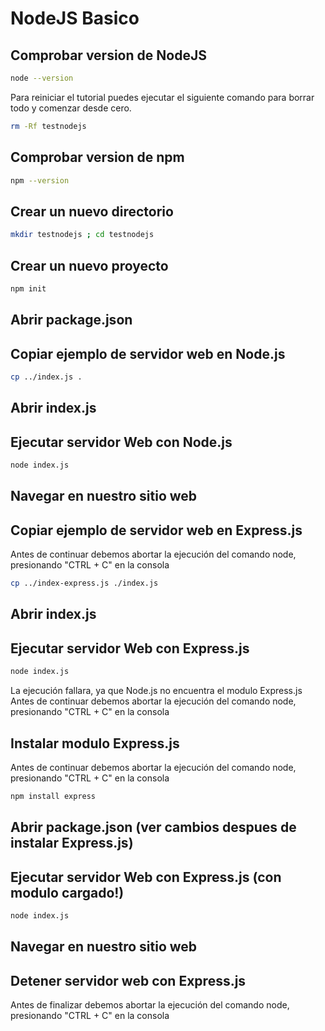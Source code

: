 # NodeJS Basico

## Comprobar version de NodeJS
```bash
node --version
```
Para reiniciar el tutorial puedes ejecutar el siguiente comando para borrar todo y comenzar desde cero.
```bash
rm -Rf testnodejs
```

## Comprobar version de npm
```bash
npm --version
```

## Crear un nuevo directorio
```bash
mkdir testnodejs ; cd testnodejs
```

## Crear un nuevo proyecto
```bash
npm init
```

## Abrir package.json
<walkthrough-editor-open-file filePath="./NodeJS-Basico/testnodejs/package.json"
                              text="Abrir package.json">
</walkthrough-editor-open-file>

## Copiar ejemplo de servidor web en Node.js
```bash
cp ../index.js .
```

## Abrir index.js
<walkthrough-editor-open-file filePath="./NodeJS-Basico/testnodejs/index.js"
                              text="Abrir index.js">
</walkthrough-editor-open-file>


## Ejecutar servidor Web con Node.js
```bash
node index.js
```

## Navegar en nuestro sitio web
<walkthrough-spotlight-pointer spotlightId="devshell-web-preview-button"
                               text="Abrir navegador Web en puerto 8080">
</walkthrough-spotlight-pointer>


## Copiar ejemplo de servidor web en Express.js
Antes de continuar debemos abortar la ejecución del comando node, presionando "CTRL + C" en la consola
```bash
cp ../index-express.js ./index.js
```

## Abrir index.js
<walkthrough-editor-open-file filePath="./NodeJS-Basico/testnodejs/index.js"
                              text="Abrir index.js">
</walkthrough-editor-open-file>

## Ejecutar servidor Web con Express.js
```bash
node index.js
```
La ejecución fallara, ya que Node.js no encuentra el modulo Express.js
Antes de continuar debemos abortar la ejecución del comando node, presionando "CTRL + C" en la consola


## Instalar modulo Express.js
Antes de continuar debemos abortar la ejecución del comando node, presionando "CTRL + C" en la consola
```bash
npm install express
```

## Abrir package.json (ver cambios despues de instalar Express.js)
<walkthrough-editor-open-file filePath="./NodeJS-Basico/testnodejs/package.json"
                              text="Abrir package.json">
</walkthrough-editor-open-file>

## Ejecutar servidor Web con Express.js (con modulo cargado!)
```bash
node index.js
```

## Navegar en nuestro sitio web
<walkthrough-spotlight-pointer spotlightId="devshell-web-preview-button"
                               text="Abrir navegador Web en puerto 8080">
</walkthrough-spotlight-pointer>

## Detener servidor web con Express.js
Antes de finalizar debemos abortar la ejecución del comando node, presionando "CTRL + C" en la consola
